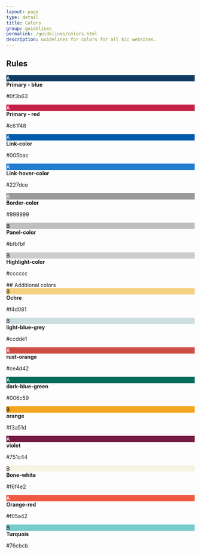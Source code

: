 ```yaml
---
layout: page
type: detail
title: Colors
group: guidelines
permalink: /guidelines/colors.html
description: Guidelines for colors for all kcc websites.
---
```


## Rules
<div class="">
  <div class="swatch">
  	<div class="swatch-colour" data-clipboard-text="#0f3b63" style="background-color:#0f3b63;color:#ffffff;">
  		A
  	</div>
  	<div class="swatch-values">
  		<strong class="swatch-value" style="">Primary - blue</strong>
  			<p class="swatch-value">#0f3b63</p>
  	</div>
  </div>
</div>
<div class="">
  <div class="swatch">
  	<div class="swatch-colour" data-clipboard-text="#c61f48" style="background-color:#c61f48;color:#ffffff;">
  		A
  	</div>
  	<div class="swatch-values">
  		<strong class="swatch-value" style="">Primary - red</strong>
  			<p class="swatch-value">#c61f48</p>
  	</div>
  </div>
</div>
<div class="">
  <div class="swatch">
  	<div class="swatch-colour" data-clipboard-text="#005bac" style="background-color:#005bac;color:#ffffff;">
  		A
  	</div>
  	<div class="swatch-values">
  		<strong class="swatch-value" style="">Link-color</strong>
  			<p class="swatch-value">#005bac</p>
  	</div>
  </div>
</div>
<div class="">
  <div class="swatch">
  	<div class="swatch-colour" data-clipboard-text="#227dce" style="background-color:#227dce;color:#ffffff;">
  		A
  	</div>
  	<div class="swatch-values">
  		<strong class="swatch-value" style="">Link-hover-color</strong>
  			<p class="swatch-value">#227dce</p>
  	</div>
  </div>
</div>
<div class="">
  <div class="swatch">
  	<div class="swatch-colour"  data-clipboard-text="#999999" style="background-color:#999999;color:#ffffff;">
  		A
  	</div>
  	<div class="swatch-values">
  		<strong class="swatch-value" style="">Border-color</strong>
  			<p class="swatch-value">#999999</p>
  	</div>
  </div>
</div>
<div class="">
  <div class="swatch">
  	<div class="swatch-colour"  data-clipboard-text="#bfbfbf" style="background-color:#bfbfbf;color:#000000;">
  		B
  	</div>
  	<div class="swatch-values">
  		<strong class="swatch-value" style="">Panel-color</strong>
  			<p class="swatch-value">#bfbfbf</p>
  	</div>
  </div>
</div>
<div class="">
  <div class="swatch">
  	<div class="swatch-colour"  data-clipboard-text="#cccccc" style="background-color:#cccccc;color:#000000;">
  		B
  	</div>
  	<div class="swatch-values">
  		<strong class="swatch-value" style="">Highlight-color</strong>
  			<p class="swatch-value">#cccccc</p>
  	</div>
  </div>
</div>
## Additional colors
<div class="">
  <div class="swatch">
  	<div class="swatch-colour"  data-clipboard-text="#f4d081" style="background-color:#f4d081;color:#000000;">
  		B
  	</div>
  	<div class="swatch-values">
  		<strong class="swatch-value" style="">Ochre</strong>
  			<p class="swatch-value">#f4d081</p>
  	</div>
  </div>
</div>
<div class="">
  <div class="swatch">
  	<div class="swatch-colour"  data-clipboard-text="#ccdde1" style="background-color:#ccdde1;color:#000000;">
  		B
  	</div>
  	<div class="swatch-values">
  		<strong class="swatch-value" style="">light-blue-grey</strong>
  			<p class="swatch-value">#ccdde1</p>
  	</div>
  </div>
</div>
<div class="">
  <div class="swatch">
  	<div class="swatch-colour"  data-clipboard-text="#ce4d42" style="background-color:#ce4d42;color:#ffffff;">
  	A
    </div>
  	<div class="swatch-values">
  		<strong class="swatch-value" style="">rust-orange</strong>
  			<p class="swatch-value">#ce4d42</p>
  	</div>
  </div>
</div>
<div class="">
  <div class="swatch">
  	<div class="swatch-colour"  data-clipboard-text="#006c59" style="background-color:#006c59;color:#ffffff;">
  	A
    </div>
  	<div class="swatch-values">
  		<strong class="swatch-value" style="">dark-blue-green</strong>
  			<p class="swatch-value">#006c59</p>
  	</div>
  </div>
</div>
<div class="">
  <div class="swatch">
  	<div class="swatch-colour"  data-clipboard-text="#f3a51d" style="background-color:#f3a51d;color:#000000;">
  	B
    </div>
  	<div class="swatch-values">
  		<strong class="swatch-value" style="">orange</strong>
  			<p class="swatch-value">#f3a51d</p>
  	</div>
  </div>
</div>
<div class="">
  <div class="swatch">
  	<div class="swatch-colour"  data-clipboard-text="#751c44" style="background-color:#751c44;color:#ffffff;">
  	A
    </div>
  	<div class="swatch-values">
  		<strong class="swatch-value" style="">violet</strong>
  			<p class="swatch-value">#751c44</p>
  	</div>
  </div>
</div>
<div class="">
  <div class="swatch">
  	<div class="swatch-colour"  data-clipboard-text="#f6f4e2" style="background-color:#f6f4e2;color:#000000;">
  	B
    </div>
  	<div class="swatch-values">
  		<strong class="swatch-value" style="">Bone-white</strong>
  			<p class="swatch-value">#f6f4e2</p>
  	</div>
  </div>
</div>
<div class="">
  <div class="swatch">
  	<div class="swatch-colour" data-clipboard-text="#f05a42" style="background-color:#f05a42;color:#ffffff;">
  	A
    </div>
  	<div class="swatch-values">
  		<strong class="swatch-value" style="">Orange-red</strong>
  			<p class="swatch-value">#f05a42</p>
  	</div>
  </div>
</div>
<div class="">
  <div class="swatch">
  	<div class="swatch-colour"  data-clipboard-text="#76cbcb" style="background-color:#76cbcb;color:#000000;">
  	B</div>
  	<div class="swatch-values">
  		<strong class="swatch-value" style="">Turquois</strong>
  			<p class="swatch-value">#76cbcb</p>
  	</div>
  </div>
</div>
<div id="copy_message"></div>
